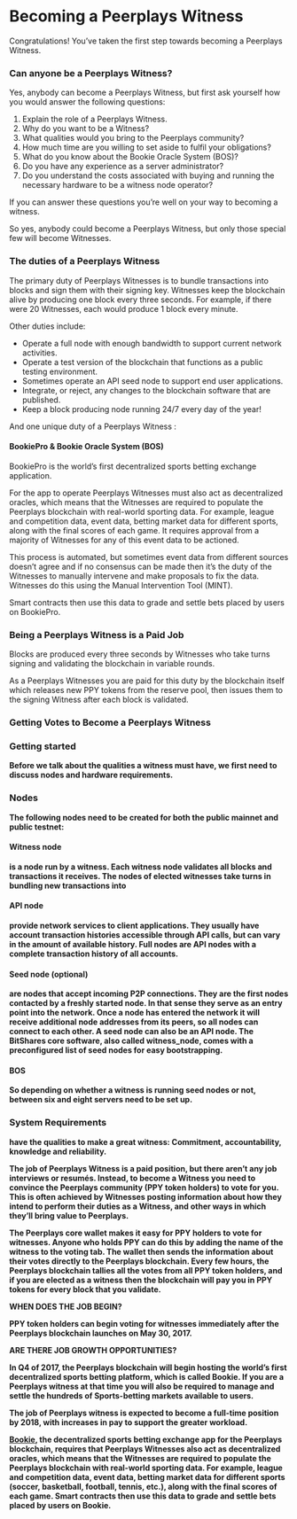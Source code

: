 # Becoming a Peerplays Witness

Congratulations! You’ve taken the first step towards becoming a Peerplays Witness.

### **Can anyone be a Peerplays Witness?**

Yes, anybody can become a Peerplays Witness, but first ask yourself how you would answer the following questions:

1. Explain the role of a Peerplays Witness. 
2. Why do you want to be a Witness?
3. What qualities would you bring to the Peerplays community?
4. How much time are you willing to set aside to fulfil your obligations?
5. What do you know about the Bookie Oracle System \(BOS\)?
6. Do you have any experience as a server administrator?
7. Do you understand the costs associated with buying and running the necessary hardware to be a witness node operator?

If you can answer these questions you’re well on your way to becoming a witness.

So yes, anybody could become a Peerplays Witness, but only those special few will become Witnesses.

### **The duties of a Peerplays Witness**

The primary duty of Peerplays Witnesses is to bundle transactions into blocks and sign them with their signing key. Witnesses keep the blockchain alive by producing one block every three seconds. For example, if there were 20 Witnesses, each would produce 1 block every minute.

Other duties include:

* Operate a full node with enough bandwidth to support current network activities. 
* Operate a test version of the blockchain that functions as a public testing environment.
* Sometimes operate an API seed node to support end user applications.
* Integrate, or reject, any changes to the blockchain software that are published. 
* Keep a block producing node running 24/7 every day of the year!

And one unique duty of a Peerplays Witness :

#### BookiePro & Bookie Oracle System \(BOS\)

BookiePro is the world’s first decentralized sports betting exchange application. 

For the app to operate Peerplays Witnesses must also act as decentralized oracles, which means that the Witnesses are required to populate the Peerplays blockchain with real-world sporting data. For example, league and competition data, event data, betting market data for different sports, along with the final scores of each game. It requires approval from a majority of Witnesses for any of this event data to be actioned. 

This process is automated, but sometimes event data from different sources doesn’t agree and if no consensus can be made then it’s the duty of the Witnesses to manually intervene and make proposals to fix the data. Witnesses do this using the Manual Intervention Tool \(MINT\).

Smart contracts then use this data to grade and settle bets placed by users on BookiePro.

### Being a Peerplays Witness is a Paid Job

Blocks are produced every three seconds by Witnesses who take turns signing and validating the blockchain in variable rounds.

As a Peerplays Witnesses you are paid for this duty by the blockchain itself which releases new PPY tokens from the reserve pool, then issues them to the signing Witness after each block is validated.



### Getting Votes to Become a Peerplays Witness



### **Getting started**

**Before we talk about the qualities a witness must have, we first need to discuss nodes and hardware requirements.**  


### **Nodes**

**The following nodes need to be created for both the public mainnet and public testnet:**  


#### **Witness node** 

**is a node run by a witness. Each witness node validates all blocks and transactions it receives. The nodes of elected witnesses take turns in bundling new transactions into** 

#### **API node** 

**provide network services to client applications. They usually have account transaction histories accessible through API calls, but can vary in the amount of available history. Full nodes are API nodes with a complete transaction history of all accounts.**

#### **Seed node \(optional\)**

 **are nodes that accept incoming P2P connections. They are the first nodes contacted by a freshly started node. In that sense they serve as an entry point into the network. Once a node has entered the network it will receive additional node addresses from its peers, so all nodes can connect to each other. A seed node can also be an API node. The BitShares core software, also called witness\_node, comes with a preconfigured list of seed nodes for easy bootstrapping.**

#### **BOS** 

**So depending on whether a witness is running seed nodes or not, between six and eight servers need to be set up.**

### **System Requirements**

**have the qualities to make a great witness: Commitment, accountability, knowledge and reliability.**  


**The job of Peerplays Witness is a paid position, but there aren’t any job interviews or resumés. Instead, to become a Witness you need to convince the Peerplays community \(PPY token holders\) to vote for you. This is often achieved by Witnesses posting information about how they intend to perform their duties as a Witness, and other ways in which they’ll bring value to Peerplays.**

**The Peerplays core wallet makes it easy for PPY holders to vote for witnesses. Anyone who holds PPY can do this by adding the name of the witness to the voting tab. The wallet then sends the information about their votes directly to the Peerplays blockchain. Every few hours, the Peerplays blockchain tallies all the votes from all PPY token holders, and if you are elected as a witness then the blockchain will pay you in PPY tokens for every block that you validate.**

**WHEN DOES THE JOB BEGIN?**

**PPY token holders can begin voting for witnesses immediately after the Peerplays blockchain launches on May 30, 2017.**

**ARE THERE JOB GROWTH OPPORTUNITIES?**

**In Q4 of 2017, the Peerplays blockchain will begin hosting the world’s first decentralized sports betting platform, which is called Bookie. If you are a Peerplays witness at that time you will also be required to manage and settle the hundreds of Sports-betting markets available to users.**

**The job of Peerplays witness is expected to become a full-time position by 2018, with increases in pay to support the greater workload.**  


[**Bookie**](http://bookie.exchange/)**, the decentralized sports betting exchange app for the Peerplays blockchain, requires that Peerplays Witnesses also act as decentralized oracles, which means that the Witnesses are required to populate the Peerplays blockchain with real-world sporting data. For example, league and competition data, event data, betting market data for different sports \(soccer, basketball, football, tennis, etc.\), along with the final scores of each game. Smart contracts then use this data to grade and settle bets placed by users on Bookie.**  


